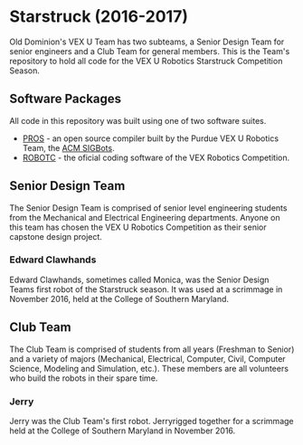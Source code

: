 # Starstruck (2016-2017)
Old Dominion's VEX U Team has two subteams, a Senior Design Team for senior engineers and a Club Team for general members. This is the Team's repository to hold all code for the VEX U Robotics Starstruck Competition Season.

## Software Packages
All code in this repository was built using one of two software suites.
- [PROS](http://pros.cs.purdue.edu/) - an open source compiler built by the Purdue VEX U Robotics Team, the [ACM SIGBots](https://www.purduesigbots.com/).
- [ROBOTC](http://www.robotc.net/download/vexrobotics/) - the oficial coding software of the VEX Robotics Competition.

## Senior Design Team
The Senior Design Team is comprised of senior level engineering students from the Mechanical and Electrical Engineering departments. Anyone on this team has chosen the VEX U Robotics Competition as their senior capstone design project.

### Edward Clawhands
Edward Clawhands, sometimes called Monica, was the Senior Design Teams first robot of the Starstruck season. It was used at a scrimmage in November 2016, held at the College of Southern Maryland.

## Club Team
The Club Team is comprised of students from all years (Freshman to Senior) and a variety of majors (Mechanical, Electrical, Computer, Civil, Computer Science, Modeling and Simulation, etc.). These members are all volunteers who build the robots in their spare time.

### Jerry
Jerry was the Club Team's first robot. Jerryrigged together for a scrimmage held at the College of Southern Maryland in November 2016.